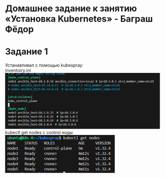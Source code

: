 # Домашнее задание к занятию «Установка Kubernetes» - Баграш Фёдор

# Задание 1

Устанавливал с помощью kubespray:\
inventoiry.ini\
![alt text](img/img1.png)\
kubectl get nodes с control ноды\
![alt text](img/img2.png)

